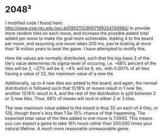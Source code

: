 # 2048²

I modified code I found here: http://www.csie.ntu.edu.tw/~b01902112/9007199254740992/ to provide more random tiles on each move, and increase the possible added total added per move to make the goal more achievable. Adding 4 to the board per move, and assuming one move takes 200 ms, you're looking at more than 14 million years to beat the game. I have attempted to rectify this.

Here tile values are normally distributed, such that the log-base 2 of the tile's value determines its sigma-level of occuring, i.e. ~68% percent of the tiles will be 2, ~27% will be 4, ~4% will be 8, etc. with 0.001% of all tiles having a value of 32, the maximum value of a new tile. 

Additionally, up to 4 new tiles are added to the board, and again, the normal distribution is followed such that 13.16% of moves result in 1 new tile, another 13.16% result in 4, and the rest of the distribution is split between 2 or 3 new tiles. Thus, 68% of moves will reult in either 2 or 3 tiles.

The new maximum value added to the board is thus 32 on each of 4 tiles, or 128, though there's less than 1.5e-15% chance of that happening. The expected total value of the tiles added in one move is 7.0945. This means you can expect a game to take 16½ hours rather than 200,000 times your natural lifetime. A much more reasonable unreasonable game.
